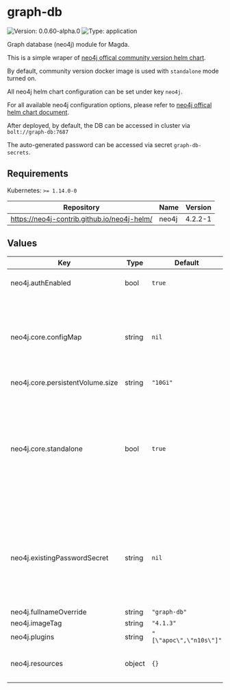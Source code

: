 # graph-db

![Version: 0.0.60-alpha.0](https://img.shields.io/badge/Version-0.0.60--alpha.0-informational?style=flat-square) ![Type: application](https://img.shields.io/badge/Type-application-informational?style=flat-square)

Graph database (neo4j) module for Magda.

This is a simple wraper of [neo4j offical community version helm chart](https://github.com/neo4j-contrib/neo4j-helm).

By default, community version docker image is used with `standalone` mode turned on.

All neo4j helm chart configuration can be set under key `neo4j`.

For all available neo4j configuration options, please refer to [neo4j offical helm chart document](https://neo4j.com/labs/neo4j-helm/1.0.0/).

After deployed, by default, the DB can be accessed in cluster via `bolt://graph-db:7687`

The auto-generated password can be accessed via secret `graph-db-secrets`.

## Requirements

Kubernetes: `>= 1.14.0-0`

| Repository | Name | Version |
|------------|------|---------|
| https://neo4j-contrib.github.io/neo4j-helm/ | neo4j | 4.2.2-1 |

## Values

| Key | Type | Default | Description |
|-----|------|---------|-------------|
| neo4j.authEnabled | bool | `true` | whether turn on auth |
| neo4j.core.configMap | string | `nil` | Optional configmap that contains extra env vars to be set on neo4j instance. |
| neo4j.core.persistentVolume.size | string | `"10Gi"` |  |
| neo4j.core.standalone | bool | `true` | Whether to run in single-server `standalone` mode. If you need neo4j cluster, neo4j commercial version license is required. |
| neo4j.existingPasswordSecret | string | `nil` | the secret name that contains db access password leave blank then neo4j will auto create password & secret |
| neo4j.fullnameOverride | string | `"graph-db"` |  |
| neo4j.imageTag | string | `"4.1.3"` |  |
| neo4j.plugins | string | `"[\"apoc\",\"n10s\"]"` |  |
| neo4j.resources | object | `{}` | config neo4j instance resources |